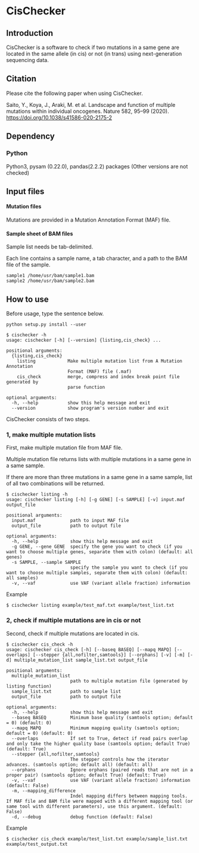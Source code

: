 # CisChecker

## Introduction
CisChecker is a software to check if two mutations in a same gene are located in the same allele (in cis) or not (in trans) using next-generation sequencing data.

## Citation
Please cite the following paper when using CisChecker.

Saito, Y., Koya, J., Araki, M. et al. Landscape and function of multiple mutations within individual oncogenes. Nature 582, 95–99 (2020). https://doi.org/10.1038/s41586-020-2175-2


## Dependency
### Python
Python3, pysam (0.22.0), pandas(2.2.2) packages
(Other versions are not checked)

## Input files

#### Mutation files

Mutations are provided in a Mutation Annotation Format (MAF) file.

#### Sample sheet of BAM files

Sample list needs be tab-delimited.

Each line contains a sample name, a tab character, and a path to the BAM file of the sample.

```
sample1	/home/usr/bam/sample1.bam
sample2	/home/usr/bam/sample2.bam
```

## How to use
Before usage, type the sentence below.
```
python setup.py install --user

```

```
$ cischecker -h
usage: cischecker [-h] [--version] {listing,cis_check} ...

positional arguments:
  {listing,cis_check}
    listing            Make multiple mutation list from A Mutation Annotation
                       Format (MAF) file (.maf)
    cis_check          merge, compress and index break point file generated by
                       parse function

optional arguments:
  -h, --help           show this help message and exit
  --version            show program's version number and exit

```

CisChecker consists of two steps.

### 1, make multiple mutation lists

First, make multiple mutation file from MAF file.

Multiple mutation file returns lists with multiple mutations in a same gene in a same sample.

If  there are more than three mutations in a same gene in a same sample, list of all two combinations will be returned.

```
$ cischecker listing -h
usage: cischecker listing [-h] [-g GENE] [-s SAMPLE] [-v] input.maf output_file

positional arguments:
  input.maf             path to input MAF file
  output_file           path to output file

optional arguments:
  -h, --help            show this help message and exit
  -g GENE, --gene GENE  specify the gene you want to check (if you want to choose multiple genes, separate them with colon) (default: all genes)
  -s SAMPLE, --sample SAMPLE
                        specify the sample you want to check (if you want to choose multiple samples, separate them with colon) (default: all samples)
  -v, --vaf             use VAF (variant allele fraction) information
```

Example
```
$ cischecker listing example/test_maf.txt example/test_list.txt
```


### 2, check if multiple mutations are in cis or not
Second, check if multiple mutations are located in cis.

```
$ cischecker cis_check -h
usage: cischecker cis_check [-h] [--baseq BASEQ] [--mapq MAPQ] [--overlaps] [--stepper {all,nofilter,samtools}] [--orphans] [-v] [-m] [-d] multiple_mutation_list sample_list.txt output_file

positional arguments:
  multiple_mutation_list
                        path to multiple mutation file (generated by listing function)
  sample_list.txt       path to sample list
  output_file           path to output file

optional arguments:
  -h, --help            show this help message and exit
  --baseq BASEQ         Minimum base quality (samtools option; default = 0) (default: 0)
  --mapq MAPQ           Minimum mapping quality (samtools option; default = 0) (default: 0)
  --overlaps            If set to True, detect if read pairs overlap and only take the higher quality base (samtools option; default True) (default: True)
  --stepper {all,nofilter,samtools}
                        The stepper controls how the iterator advances. (samtools option; default all) (default: all)
  --orphans             Ignore orphans (paired reads that are not in a proper pair) (samtools option; default True) (default: True)
  -v, --vaf             use VAF (variant allele fraction) information (default: False)
  -m, --mapping_difference
                        Indel mapping differs between mapping tools. If MAF file and BAM file were mapped with a different mapping tool (or same tool with different parameters), use this argument. (default: False)
  -d, --debug           debug function (default: False)
```

Example
```
$ cischecker cis_check example/test_list.txt example/sample_list.txt example/test_output.txt
```
